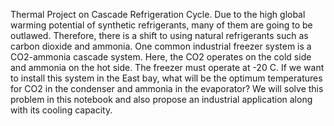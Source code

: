 Thermal Project on Cascade Refrigeration Cycle. Due to the high global warming potential of synthetic refrigerants, many of them are going to be outlawed. 
Therefore, there is a shift to using natural refrigerants such as carbon dioxide and ammonia. One common industrial freezer system is a CO2-ammonia cascade system. Here, the CO2 operates on the cold side and ammonia on the hot side. 
The freezer must operate at -20 C. If we want to install this system in the East bay, what will be the optimum temperatures for CO2 in the condenser and ammonia in the evaporator? 
We will solve this problem in this notebook and also propose an industrial application along with its cooling capacity.
